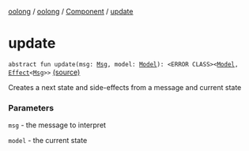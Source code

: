 [oolong](../../index.md) / [oolong](../index.md) / [Component](index.md) / [update](./update.md)

# update

`abstract fun update(msg: `[`Msg`](index.md#Msg)`, model: `[`Model`](index.md#Model)`): <ERROR CLASS><`[`Model`](../-next.md#Model)`, `[`Effect`](../-effect.md)`<`[`Msg`](../-next.md#Msg)`>>` [(source)](https://github.com/oolong-kt/oolong/tree/master/oolong/src/commonMain/kotlin/oolong/Component.kt#L14)

Creates a next state and side-effects from a message and current state

### Parameters

`msg` - the message to interpret

`model` - the current state